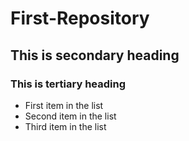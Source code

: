 # First-Repository
## This is secondary heading
### This is tertiary heading
* First item in the list
* Second item in the list
* Third item in the list

